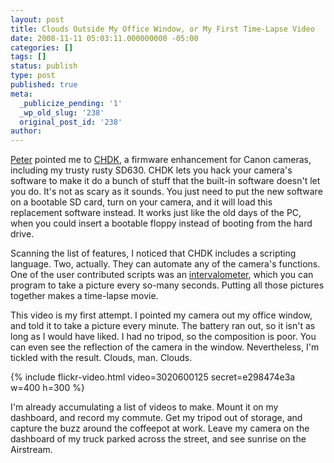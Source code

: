 ```yaml
---
layout: post
title: Clouds Outside My Office Window, or My First Time-Lapse Video
date: 2008-11-11 05:03:11.000000000 -05:00
categories: []
tags: []
status: publish
type: post
published: true
meta:
  _publicize_pending: '1'
  _wp_old_slug: '238'
  original_post_id: '238'
author: 
---
```

<a href="http://www.nivlag.com/">Peter</a> pointed me to <a href="http://chdk.wikia.com/wiki/CHDK">CHDK</a>, a firmware enhancement for Canon cameras, including my trusty rusty SD630. CHDK lets you hack your camera's software to make it do a bunch of stuff that the built-in software doesn't let you do. It's not as scary as it sounds. You just need to put the new software on a bootable SD card, turn on your camera, and it will load this replacement software instead.  It works just like the old days of the PC, when you could insert a bootable floppy instead of booting from the hard drive.

Scanning the list of features, I noticed that CHDK includes a scripting language.  Two, actually.  They can automate any of the camera's functions.  One of the user contributed scripts was an <a href="http://chdk.wikia.com/wiki/UBASIC/Scripts:_Ultra_Intervalometer">intervalometer</a>, which you can program to take a picture every so-many seconds.  Putting all those pictures together makes a time-lapse movie.

This video is my first attempt.  I pointed my camera out my office window, and told it to take a picture every minute.  The battery ran out, so it isn't as long as I would have liked.  I had no tripod, so the composition is poor.  You can even see the reflection of the camera in the window.  Nevertheless, I'm tickled with the result.  Clouds, man.  Clouds.

{% include flickr-video.html video=3020600125 secret=e298474e3a w=400 h=300 %}

I'm already accumulating a list of videos to make.  Mount it on my dashboard, and record my commute.  Get my tripod out of storage, and capture the buzz around the coffeepot at work.  Leave my camera on the dashboard of my truck parked across the street, and see sunrise on the Airstream.
